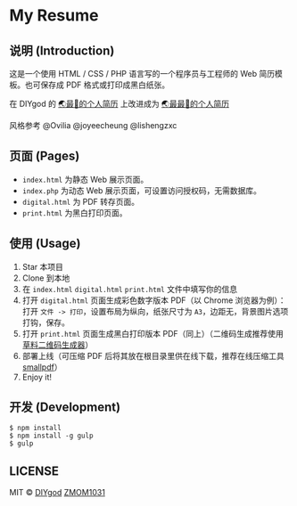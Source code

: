 # My Resume

## 说明 (Introduction)

这是一个使用 HTML / CSS / PHP 语言写的一个程序员与工程师的 Web 简历模板。也可保存成 PDF 格式或打印成黑白纸张。

在 DIYgod 的 [🌏最🐂的个人简历](https://github.com/DIYgod/Resume) 上改进成为 [🌏最最🐂的个人简历](https://github.com/ZMOM1031/resume)

风格参考 @Ovilia @joyeecheung @lishengzxc

## 页面 (Pages)

* `index.html` 为静态 Web 展示页面。
* `index.php` 为动态 Web 展示页面，可设置访问授权码，无需数据库。
* `digital.html` 为 PDF 转存页面。
* `print.html` 为黑白打印页面。

## 使用 (Usage)

1. Star 本项目
2. Clone 到本地
3. 在 `index.html` `digital.html` `print.html` 文件中填写你的信息
4. 打开 `digital.html` 页面生成彩色数字版本 PDF（以 Chrome 浏览器为例）：打开 `文件 -> 打印`，设置布局为纵向，纸张尺寸为 `A3`，边距无，背景图片选项打钩，保存。
5. 打开 `print.html` 页面生成黑白打印版本 PDF（同上）（二维码生成推荐使用 [草料二维码生成器](http://cli.im/)）
5. 部署上线（可压缩 PDF 后将其放在根目录里供在线下载，推荐在线压缩工具 [smallpdf](http://smallpdf.com/cn/compress-pdf)）
6. Enjoy it!

## 开发 (Development)

```
$ npm install
$ npm install -g gulp
$ gulp
```

## LICENSE

MIT © [DIYgod](https://github.com/DIYgod) [ZMOM1031](https://github.com/ZMOM1031)
